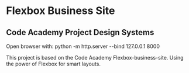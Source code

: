 # Flexbox Business Site

## Code Academy Project Design Systems

Open browser with: python -m http.server --bind 127.0.0.1 8000

This project is based on the Code Academy Flexbox-business-site.
Using the power of Flexbox for smart layouts.
